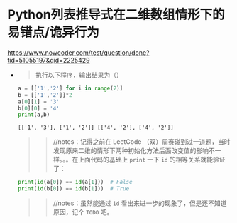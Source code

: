 
# Python列表推导式在二维数组情形下的易错点/诡异行为

https://www.nowcoder.com/test/question/done?tid=51055197&qid=2225429
- > 执行以下程序，输出结果为（）
  ```py
  a = [['1','2'] for i in range(2)]
  b = [['1','2']]*2
  a[0][1] = '3'
  b[0][0] = '4'
  print(a,b) 
  ```
  ```console
  [['1', '3'], ['1', '2']] [['4', '2'], ['4', '2']]
  ```
  >> //notes：记得之前在 LeetCode （双）周赛碰到过一道题，当时发现原来二维的情形下两种初始化方法后面改变值的影响不一样。。。在上面代码的基础上 `print` 一下 `id` 的相等关系就能验证了：
  ```py
  print(id(a[0]) == id(a[1]))  # False
  print(id(b[0]) == id(b[1]))  # True
  ```
  >> //notes：虽然能通过 `id` 看出来进一步的现象了，但是还不知道原因，记个 `TODO` 吧。
